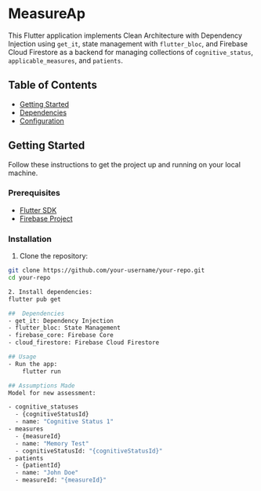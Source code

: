 # MeasureAp

This Flutter application implements Clean Architecture with Dependency Injection using `get_it`, state management with `flutter_bloc`, and Firebase Cloud Firestore as a backend for managing collections of `cognitive_status`, `applicable_measures`, and `patients`.

## Table of Contents

- [Getting Started](#getting-started)
- [Dependencies](#dependencies)
- [Configuration](#configuration)


## Getting Started

Follow these instructions to get the project up and running on your local machine.

### Prerequisites

- [Flutter SDK](https://flutter.dev/docs/get-started/install)
- [Firebase Project](https://firebase.google.com/)

### Installation

1. Clone the repository:

```bash
git clone https://github.com/your-username/your-repo.git
cd your-repo

2. Install dependencies:
flutter pub get

##  Dependencies
- get_it: Dependency Injection
- flutter_bloc: State Management
- firebase_core: Firebase Core
- cloud_firestore: Firebase Cloud Firestore

## Usage
- Run the app:
    flutter run

## Assumptions Made
Model for new assessment:

- cognitive_statuses
  - {cognitiveStatusId}
  - name: "Cognitive Status 1"
- measures
  - {measureId}
  - name: "Memory Test"
  - cognitiveStatusId: "{cognitiveStatusId}"
- patients
  - {patientId}
  - name: "John Doe"
  - measureId: "{measureId}"
